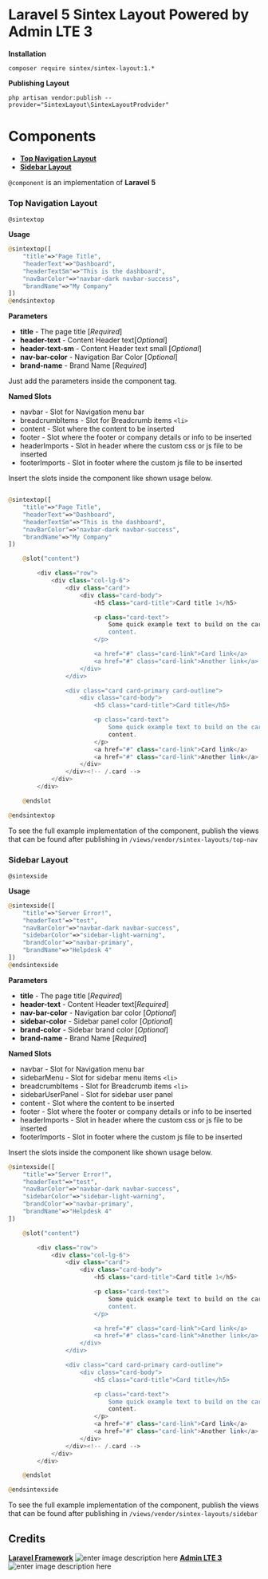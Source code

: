 
# Laravel 5 Sintex Layout Powered by Admin LTE 3

**Installation**

    composer require sintex/sintex-layout:1.*
**Publishing Layout**

    php artisan vendor:publish --provider="SintexLayout\SintexLayoutProdvider"

# Components


 - **[Top Navigation Layout](https://github.com/sintexph/sintex-layout#top-navigation-layout "Top Navigation Layout")**
 - **[Sidebar Layout](https://github.com/sintexph/sintex-layout#sidebar-layout "Sidebar Layout")**
 

`@component` is an implementation of **Laravel 5**


### Top Navigation Layout 

`@sintextop`
    
**Usage**

```php
@sintextop([
    "title"=>"Page Title",
    "headerText"=>"Dashboard",
    "headerTextSm"=>"This is the dashboard",
    "navBarColor"=>"navbar-dark navbar-success",
    "brandName"=>"My Company"
])
@endsintextop
```

**Parameters**

 - **title**  - The page title [*Required*]
 - **header-text** - Content Header text[*Optional*]
 - **header-text-sm** - Content Header text small [*Optional*]
 - **nav-bar-color** - Navigation Bar Color [*Optional*]
 - **brand-name** - Brand Name [*Required*]

Just add the parameters inside the component tag.

**Named Slots**

 - navbar - Slot for Navigation menu bar
 - breadcrumbItems  - Slot for Breadcrumb items `<li>`
 - content - Slot where the content to be inserted
 - footer  - Slot where the footer or company details or info to be inserted
 - headerImports - Slot in header where the custom css or js file to be inserted
 - footerImports - Slot in footer where the custom js file to be inserted

Insert the slots inside the component like shown usage below.
 
```php

@sintextop([
    "title"=>"Page Title",
    "headerText"=>"Dashboard",
    "headerTextSm"=>"This is the dashboard",
    "navBarColor"=>"navbar-dark navbar-success",
    "brandName"=>"My Company"
])

    @slot("content")

        <div class="row">
            <div class="col-lg-6">
                <div class="card">
                    <div class="card-body">
                        <h5 class="card-title">Card title 1</h5>

                        <p class="card-text">
                            Some quick example text to build on the card title and make up the bulk of the card's
                            content.
                        </p>

                        <a href="#" class="card-link">Card link</a>
                        <a href="#" class="card-link">Another link</a>
                    </div>
                </div>

                <div class="card card-primary card-outline">
                    <div class="card-body">
                        <h5 class="card-title">Card title</h5>

                        <p class="card-text">
                            Some quick example text to build on the card title and make up the bulk of the card's
                            content.
                        </p>
                        <a href="#" class="card-link">Card link</a>
                        <a href="#" class="card-link">Another link</a>
                    </div>
                </div><!-- /.card -->
            </div>
        </div>

    @endslot

@endsintextop
```
To see the full example implementation of the component, publish the views that can be found after publishing in `/views/vendor/sintex-layouts/top-nav`



### Sidebar Layout
`@sintexside`

**Usage**
```php
@sintexside([
    "title"=>"Server Error!",
    "headerText"=>"test",
    "navBarColor"=>"navbar-dark navbar-success",
    "sidebarColor"=>"sidebar-light-warning",
    "brandColor"=>"navbar-primary",
    "brandName"=>"Helpdesk 4"
])
@endsintexside
```
**Parameters**

 - **title**  - The page title [*Required*]
 - **header-text** - Content Header text[*Required*]
 - **nav-bar-color** - Navigation bar color [*Optional*]
 - **sidebar-color** - Sidebar panel color [*Optional*]
 - **brand-color** - Sidebar brand color [*Optional*]
 - **brand-name** - Brand Name [*Required*]
 
**Named Slots**

 - navbar - Slot for Navigation menu bar
 - sidebarMenu - Slot for sidebar menu items `<li>`
 - breadcrumbItems  - Slot for Breadcrumb items `<li>`
 - sidebarUserPanel - Slot for sidebar user panel
 - content - Slot where the content to be inserted
 - footer  - Slot where the footer or company details or info to be inserted
 - headerImports - Slot in header where the custom css or js file to be inserted
 - footerImports - Slot in footer where the custom js file to be inserted
 

Insert the slots inside the component like shown usage below.
 
```php
@sintexside([
    "title"=>"Server Error!",
    "headerText"=>"test",
    "navBarColor"=>"navbar-dark navbar-success",
    "sidebarColor"=>"sidebar-light-warning",
    "brandColor"=>"navbar-primary",
    "brandName"=>"Helpdesk 4"
])

    @slot("content")

        <div class="row">
            <div class="col-lg-6">
                <div class="card">
                    <div class="card-body">
                        <h5 class="card-title">Card title 1</h5>

                        <p class="card-text">
                            Some quick example text to build on the card title and make up the bulk of the card's
                            content.
                        </p>

                        <a href="#" class="card-link">Card link</a>
                        <a href="#" class="card-link">Another link</a>
                    </div>
                </div>

                <div class="card card-primary card-outline">
                    <div class="card-body">
                        <h5 class="card-title">Card title</h5>

                        <p class="card-text">
                            Some quick example text to build on the card title and make up the bulk of the card's
                            content.
                        </p>
                        <a href="#" class="card-link">Card link</a>
                        <a href="#" class="card-link">Another link</a>
                    </div>
                </div><!-- /.card -->
            </div>
        </div>

    @endslot

@endsintexside
```

To see the full example implementation of the component, publish the views that can be found after publishing in `/views/vendor/sintex-layouts/sidebar`


## Credits

 [**Laravel Framework**](https://github.com/laravel/laravel) ![enter image description here](https://camo.githubusercontent.com/c4b3056564d4d97f40afa08cffefa26c2a695316/68747470733a2f2f7265732e636c6f7564696e6172792e636f6d2f6474666276766b79702f696d6167652f75706c6f61642f76313536363333313337372f6c61726176656c2d6c6f676f6c6f636b75702d636d796b2d7265642e737667)
[**Admin LTE 3**](https://github.com/ColorlibHQ/AdminLTE/)![enter image description here](https://camo.githubusercontent.com/27d69461ad4caeb670264814c1fb624faadc9dca/68747470733a2f2f61646d696e6c74652e696f2f41646d696e4c5445332e706e67)

